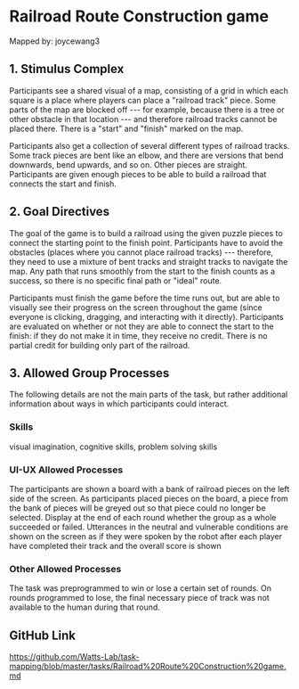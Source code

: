 # Railroad Route Construction game

Mapped by: joycewang3 

## 1. Stimulus Complex 
Participants see a shared visual of a map, consisting of a grid in which each square is a place where players can place a "railroad track" piece. Some parts of the map are blocked off --- for example, because there is a tree or other obstacle in that location --- and therefore railroad tracks cannot be placed there. There is a "start" and "finish" marked on the map.

Participants also get a collection of several different types of railroad tracks. Some track pieces are bent like an elbow, and there are versions that bend downwards, bend upwards, and so on. Other pieces are straight. Participants are given enough pieces to be able to build a railroad that connects the start and finish.

## 2. Goal Directives 
The goal of the game is to build a railroad using the given puzzle pieces to connect the starting point to the finish point. Participants have to avoid the obstacles (places where you cannot place railroad tracks) --- therefore, they need to use a mixture of bent tracks and straight tracks to navigate the map. Any path that runs smoothly from the start to the finish counts as a success, so there is no specific final path or "ideal" route.

Participants must finish the game before the time runs out, but are able to visually see their progress on the screen throughout the game (since everyone is clicking, dragging, and interacting with it directly). Participants are evaluated on whether or not they are able to connect the start to the finish: if they do not make it in time, they receive no credit. There is no partial credit for building only part of the railroad.

## 3. Allowed Group Processes 
The following details are not the main parts of the task, but rather additional information about ways in which participants could interact.

### Skills 
visual imagination, cognitive skills, problem solving skills

### UI-UX Allowed Processes
The participants are shown a board with a bank of railroad pieces on the left side of the screen. As participants placed pieces on the board, a piece from the bank of pieces will be greyed out so that piece could no longer be selected. Display at the end of each round whether the group as a whole succeeded or failed. Utterances in the neutral and vulnerable conditions are shown on the screen as if they were spoken by the robot after each player have completed their track and the overall score is shown

### Other Allowed Processes
The task was preprogrammed to win or lose a certain set of rounds. On rounds programmed to lose, the final necessary piece of track was not available to the human during that round.

## GitHub Link 
https://github.com/Watts-Lab/task-mapping/blob/master/tasks/Railroad%20Route%20Construction%20game.md
